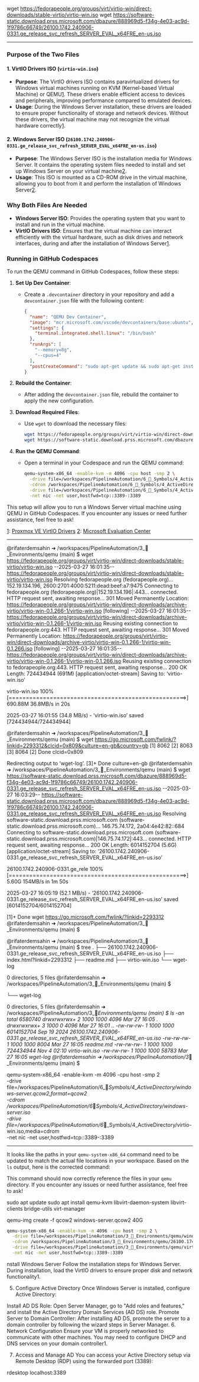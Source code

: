 wget https://fedorapeople.org/groups/virt/virtio-win/direct-downloads/stable-virtio/virtio-win.iso
wget https://software-static.download.prss.microsoft.com/dbazure/888969d5-f34g-4e03-ac9d-1f9786c66749/26100.1742.240906-0331.ge_release_svc_refresh_SERVER_EVAL_x64FRE_en-us.iso


---

### Purpose of the Two Files

#### **1. VirtIO Drivers ISO (`virtio-win.iso`)**
- **Purpose**: The VirtIO drivers ISO contains paravirtualized drivers for Windows virtual machines running on KVM (Kernel-based Virtual Machine) or QEMU[1](https://pve.proxmox.com/wiki/Windows_VirtIO_Drivers). These drivers enable efficient access to devices and peripherals, improving performance compared to emulated devices.
- **Usage**: During the Windows Server installation, these drivers are loaded to ensure proper functionality of storage and network devices. Without these drivers, the virtual machine may not recognize the virtual hardware correctly[1](https://pve.proxmox.com/wiki/Windows_VirtIO_Drivers).

#### **2. Windows Server ISO (`26100.1742.240906-0331.ge_release_svc_refresh_SERVER_EVAL_x64FRE_en-us.iso`)**
- **Purpose**: The Windows Server ISO is the installation media for Windows Server. It contains the operating system files needed to install and set up Windows Server on your virtual machine[2](https://www.microsoft.com/en-us/evalcenter/evaluate-windows-server-2019).
- **Usage**: This ISO is mounted as a CD-ROM drive in the virtual machine, allowing you to boot from it and perform the installation of Windows Server[2](https://www.microsoft.com/en-us/evalcenter/evaluate-windows-server-2019).

### Why Both Files Are Needed
- **Windows Server ISO**: Provides the operating system that you want to install and run in the virtual machine.
- **VirtIO Drivers ISO**: Ensures that the virtual machine can interact efficiently with the virtual hardware, such as disk drives and network interfaces, during and after the installation of Windows Server[1](https://pve.proxmox.com/wiki/Windows_VirtIO_Drivers).

### Running in GitHub Codespaces
To run the QEMU command in GitHub Codespaces, follow these steps:

1. **Set Up Dev Container**:
   - Create a `.devcontainer` directory in your repository and add a `devcontainer.json` file with the following content:
     ```json
     {
       "name": "QEMU Dev Container",
       "image": "mcr.microsoft.com/vscode/devcontainers/base:ubuntu",
       "settings": {
         "terminal.integrated.shell.linux": "/bin/bash"
       },
       "runArgs": [
         "--memory=8g",
         "--cpus=4"
       ],
       "postCreateCommand": "sudo apt-get update && sudo apt-get install -y qemu-kvm libvirt-daemon-system libvirt-clients bridge-utils virt-manager"
     }
     ```

2. **Rebuild the Container**:
   - After adding the `devcontainer.json` file, rebuild the container to apply the new configuration.

3. **Download Required Files**:
   - Use `wget` to download the necessary files:
     ```sh
     wget https://fedorapeople.org/groups/virt/virtio-win/direct-downloads/stable-virtio/virtio-win.iso
     wget https://software-static.download.prss.microsoft.com/dbazure/888969d5-f34g-4e03-ac9d-1f9786c66749/26100.1742.240906-0331.ge_release_svc_refresh_SERVER_EVAL_x64FRE_en-us.iso
     ```

4. **Run the QEMU Command**:
   - Open a terminal in your Codespace and run the QEMU command:
     ```sh
     qemu-system-x86_64 -enable-kvm -m 4096 -cpu host -smp 2 \
       -drive file=/workspaces/PipelineAutomation/6_🔣_Symbols/4_ActiveDirectory/windows-server.qcow2,format=qcow2 \
       -cdrom /workspaces/PipelineAutomation/6_🔣_Symbols/4_ActiveDirectory/windows-server.iso \
       -drive file=/workspaces/PipelineAutomation/6_🔣_Symbols/4_ActiveDirectory/virtio-win.iso,media=cdrom \
       -net nic -net user,hostfwd=tcp::3389-:3389
     ```

This setup will allow you to run a Windows Server virtual machine using QEMU in GitHub Codespaces. If you encounter any issues or need further assistance, feel free to ask!

[1](https://pve.proxmox.com/wiki/Windows_VirtIO_Drivers): [Proxmox VE VirtIO Drivers](https://pve.proxmox.com/wiki/Windows_VirtIO_Drivers)
[2](https://www.microsoft.com/en-us/evalcenter/evaluate-windows-server-2019): [Microsoft Evaluation Center](https://www.microsoft.com/en-us/evalcenter/evaluate-windows-server-2019)


---

@rifaterdemsahin ➜ /workspaces/PipelineAutomation/3_🌳_Environments/qemu (main) $ wget https://fedorapeople.org/groups/virt/virtio-win/direct-downloads/stable-virtio/virtio-win.iso
--2025-03-27 16:01:35--  https://fedorapeople.org/groups/virt/virtio-win/direct-downloads/stable-virtio/virtio-win.iso
Resolving fedorapeople.org (fedorapeople.org)... 152.19.134.196, 2600:2701:4000:5211:dead:beef:a7:9475
Connecting to fedorapeople.org (fedorapeople.org)|152.19.134.196|:443... connected.
HTTP request sent, awaiting response... 301 Moved Permanently
Location: https://fedorapeople.org/groups/virt/virtio-win/direct-downloads/archive-virtio/virtio-win-0.1.266-1/virtio-win.iso [following]
--2025-03-27 16:01:35--  https://fedorapeople.org/groups/virt/virtio-win/direct-downloads/archive-virtio/virtio-win-0.1.266-1/virtio-win.iso
Reusing existing connection to fedorapeople.org:443.
HTTP request sent, awaiting response... 301 Moved Permanently
Location: https://fedorapeople.org/groups/virt/virtio-win/direct-downloads/archive-virtio/virtio-win-0.1.266-1/virtio-win-0.1.266.iso [following]
--2025-03-27 16:01:35--  https://fedorapeople.org/groups/virt/virtio-win/direct-downloads/archive-virtio/virtio-win-0.1.266-1/virtio-win-0.1.266.iso
Reusing existing connection to fedorapeople.org:443.
HTTP request sent, awaiting response... 200 OK
Length: 724434944 (691M) [application/octet-stream]
Saving to: ‘virtio-win.iso’

virtio-win.iso                 100%[====================================================>] 690.88M  36.8MB/s    in 20s     

2025-03-27 16:01:55 (34.8 MB/s) - ‘virtio-win.iso’ saved [724434944/724434944]

@rifaterdemsahin ➜ /workspaces/PipelineAutomation/3_🌳_Environments/qemu (main) $ wget https://go.microsoft.com/fwlink/?linkid=2293312&clcid=0x809&culture=en-gb&country=gb
[1] 8062
[2] 8063
[3] 8064
[2]   Done                    clcid=0x809

Redirecting output to ‘wget-log’.
[3]+  Done                    culture=en-gb
@rifaterdemsahin ➜ /workspaces/PipelineAutomation/3_🌳_Environments/qemu (main) $ wget https://software-static.download.prss.microsoft.com/dbazure/888969d5-f34g-4e03-ac9d-1f9786c66749/26100.1742.240906-0331.ge_release_svc_refresh_SERVER_EVAL_x64FRE_en-us.iso
--2025-03-27 16:03:29--  https://software-static.download.prss.microsoft.com/dbazure/888969d5-f34g-4e03-ac9d-1f9786c66749/26100.1742.240906-0331.ge_release_svc_refresh_SERVER_EVAL_x64FRE_en-us.iso
Resolving software-static.download.prss.microsoft.com (software-static.download.prss.microsoft.com)... 146.75.74.172, 2a04:4e42:82::684
Connecting to software-static.download.prss.microsoft.com (software-static.download.prss.microsoft.com)|146.75.74.172|:443... connected.
HTTP request sent, awaiting response... 200 OK
Length: 6014152704 (5.6G) [application/octet-stream]
Saving to: ‘26100.1742.240906-0331.ge_release_svc_refresh_SERVER_EVAL_x64FRE_en-us.iso’

26100.1742.240906-0331.ge_rele 100%[====================================================>]   5.60G   154MB/s    in 1m 50s  

2025-03-27 16:05:19 (52.1 MB/s) - ‘26100.1742.240906-0331.ge_release_svc_refresh_SERVER_EVAL_x64FRE_en-us.iso’ saved [6014152704/6014152704]

[1]+  Done                    wget https://go.microsoft.com/fwlink/?linkid=2293312
@rifaterdemsahin ➜ /workspaces/PipelineAutomation/3_🌳_Environments/qemu (main) $ 

@rifaterdemsahin ➜ /workspaces/PipelineAutomation/3_🌳_Environments/qemu (main) $ tree
.
├── 26100.1742.240906-0331.ge_release_svc_refresh_SERVER_EVAL_x64FRE_en-us.iso
├── index.html?linkid=2293312
├── readme.md
├── virtio-win.iso
└── wget-log

0 directories, 5 files
@rifaterdemsahin ➜ /workspaces/PipelineAutomation/3_🌳_Environments/qemu (main) $ 


└── wget-log

0 directories, 5 files
@rifaterdemsahin ➜ /workspaces/PipelineAutomation/3_🌳_Environments/qemu (main) $ ls -an 
total 6580740
drwxrwxrwx+ 2 1000 1000       4096 Mar 27 16:05 .
drwxrwxrwx+ 3 1000    0       4096 Mar 27 16:01 ..
-rw-rw-rw-  1 1000 1000 6014152704 Sep 19  2024 26100.1742.240906-0331.ge_release_svc_refresh_SERVER_EVAL_x64FRE_en-us.iso
-rw-rw-rw-  1 1000 1000       8004 Mar 27 16:05 readme.md
-rw-rw-rw-  1 1000 1000  724434944 Nov  4 02:10 virtio-win.iso
-rw-rw-rw-  1 1000 1000      58783 Mar 27 16:05 wget-log
@rifaterdemsahin ➜ /workspaces/PipelineAutomation/3_🌳_Environments/qemu (main) $ 


qemu-system-x86_64 -enable-kvm -m 4096 -cpu host -smp 2 \
  -drive file=/workspaces/PipelineAutomation/6_🔣_Symbols/4_ActiveDirectory/windows-server.qcow2,format=qcow2 \
  -cdrom /workspaces/PipelineAutomation/6_🔣_Symbols/4_ActiveDirectory/windows-server.iso \
  -drive file=/workspaces/PipelineAutomation/6_🔣_Symbols/4_ActiveDirectory/virtio-win.iso,media=cdrom \
  -net nic -net user,hostfwd=tcp::3389-:3389

  ---

  It looks like the paths in your `qemu-system-x86_64` command need to be updated to match the actual file locations in your workspace. Based on the `ls` output, here is the corrected command:



This command should now correctly reference the files in your `qemu` directory. If you encounter any issues or need further assistance, feel free to ask!


sudo apt update
sudo apt install qemu-kvm libvirt-daemon-system libvirt-clients bridge-utils virt-manager

qemu-img create -f qcow2 windows-server.qcow2 40G


```sh
qemu-system-x86_64 -enable-kvm -m 4096 -cpu host -smp 2 \
  -drive file=/workspaces/PipelineAutomation/3_🌳_Environments/qemu/windows-server.qcow2,format=qcow2 \
  -cdrom /workspaces/PipelineAutomation/3_🌳_Environments/qemu/26100.1742.240906-0331.ge_release_svc_refresh_SERVER_EVAL_x64FRE_en-us.iso \
  -drive file=/workspaces/PipelineAutomation/3_🌳_Environments/qemu/virtio-win.iso,media=cdrom \
  -net nic -net user,hostfwd=tcp::3389-:3389
```


nstall Windows Server
Follow the installation steps for Windows Server. During installation, load the VirtIO drivers to ensure proper disk and network functionality1.

5. Configure Active Directory
Once Windows Server is installed, configure Active Directory:

Install AD DS Role:
Open Server Manager, go to "Add roles and features," and install the Active Directory Domain Services (AD DS) role.
Promote Server to Domain Controller:
After installing AD DS, promote the server to a domain controller by following the wizard steps in Server Manager.
6. Network Configuration
Ensure your VM is properly networked to communicate with other machines. You may need to configure DHCP and DNS services on your domain controller1.

7. Access and Manage AD
You can access your Active Directory setup via Remote Desktop (RDP) using the forwarded port (3389):

rdesktop localhost:3389
